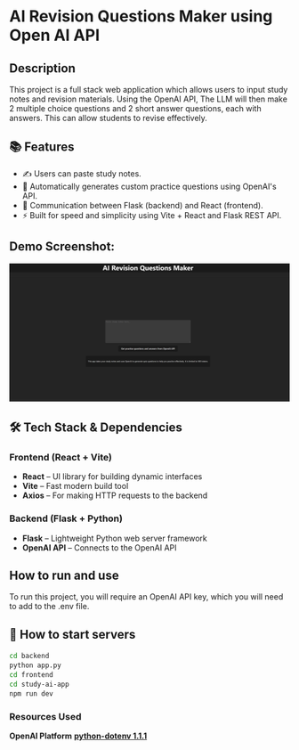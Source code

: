 # AI Revision Questions Maker using Open AI API 


## Description 

This project is a full stack web application which allows users to input study notes and revision materials. Using the OpenAI API, The LLM will then make 2 multiple choice questions and 2 short answer questions, each with answers. This can allow students to revise effectively. 


## 📚 Features

- ✍️ Users can paste study notes.
- 🤖 Automatically generates custom practice questions using OpenAI's API.
- 🔄 Communication between Flask (backend) and React (frontend).
- ⚡ Built for speed and simplicity using Vite + React and Flask REST API.

## Demo Screenshot: 
![AI Revision Questions UI](AI-Revision-Questions-Maker-Demo.png)

## 🛠️ Tech Stack & Dependencies

### **Frontend** (React + Vite)
- **React** – UI library for building dynamic interfaces
- **Vite** – Fast modern build tool
- **Axios** – For making HTTP requests to the backend

### **Backend** (Flask + Python)
- **Flask** – Lightweight Python web server framework
- **OpenAI API** – Connects to the OpenAI API

## How to run and use 

To run this project, you will require an OpenAI API key, which you will need to add to the .env file. 

## 🚀 How to start servers

```bash
cd backend 
python app.py 
cd frontend
cd study-ai-app
npm run dev
```

### Resources Used 

**OpenAI Platform** 
**[python-dotenv 1.1.1](https://pypi.org/project/python-dotenv/)** 
